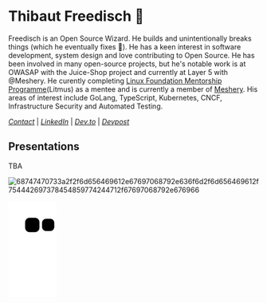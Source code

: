 # Thibaut Freedisch 🧠

Freedisch is an Open Source Wizard. He builds and unintentionally breaks things (which he eventually fixes 🙂). He has a keen interest in software development, system design and love contributing to Open Source. He has been involved in many open-source projects, but he's notable work is at OWASAP with the Juice-Shop project and currently at Layer 5 with @Meshery. He curently completing [Linux Foundation Mentorship Programme](https://mentorship.lfx.linuxfoundation.org/project/237b7300-d749-4f14-bd4c-9375e5ec39b6)(Litmus) as a mentee and is currently a member of [Meshery](https://meshery.io/). His areas of interest include GoLang, TypeScript, Kubernetes, CNCF, Infrastructure Security and Automated Testing.

*[Contact](mailto:freeproduc@gmail.com)* | *[LinkedIn](https://www.linkedin.com/in/magnim-thibaut-batale-905843208/)* | *[Dev.to](https://dev.to/freedisch)* | *[Devpost](https://devpost.com/Freedisch)* 


## Presentations
TBA

![68747470733a2f2f6d656469612e67697068792e636f6d2f6d656469612f754442697378454859774244712f67697068792e676966](https://user-images.githubusercontent.com/82499435/197423420-c593ad0e-aedd-4ad4-b5ba-22fce0cd066d.gif)



![Snake animation](https://github.com/Freedisch/Freedisch/blob/output/github-contribution-grid-snake.svg)
